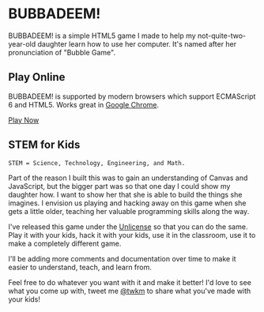 # BUBBADEEM!

BUBBADEEM! is a simple HTML5 game I made to help my not-quite-two-year-old daughter learn how to use her computer. It's named after her pronunciation of "Bubble Game".

## Play Online

BUBBADEEM! is supported by modern browsers which support ECMAScript 6 and HTML5. Works great in [Google Chrome](https://www.google.com/chrome/browser/desktop/index.html).

[Play Now](https://twkm.github.io/bubbadeem/)

## STEM for Kids

```
STEM = Science, Technology, Engineering, and Math.
```

Part of the reason I built this was to gain an understanding of Canvas and JavaScript, but the bigger part was so that one day I could show my daughter how. I want to show her that she is able to build the things she imagines. I envision us playing and hacking away on this game when she gets a little older, teaching her valuable programming skills along the way.

I've released this game under the [Unlicense](http://unlicense.org/) so that you can do the same. Play it with your kids, hack it with your kids, use it in the classroom, use it to make a completely different game.

I'll be adding more comments and documentation over time to make it easier to understand, teach, and learn from.

Feel free to do whatever you want with it and make it better! I'd love to see what you come up with, tweet me [@twkm](https://twitter.com/twkm) to share what you've made with your kids!

